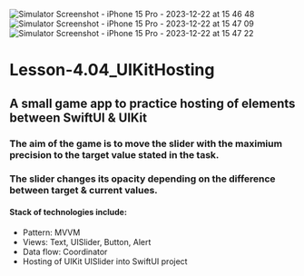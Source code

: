 ![Simulator Screenshot - iPhone 15 Pro - 2023-12-22 at 15 46 48](https://github.com/yur4kur/Lesson-4.04_UIKitHosting/assets/105720427/90b77550-57cc-4b76-a90f-ebdcfc9b2137)
![Simulator Screenshot - iPhone 15 Pro - 2023-12-22 at 15 47 09](https://github.com/yur4kur/Lesson-4.04_UIKitHosting/assets/105720427/e9235f17-d291-4aee-aa1c-75f62eb182f4)
![Simulator Screenshot - iPhone 15 Pro - 2023-12-22 at 15 47 22](https://github.com/yur4kur/Lesson-4.04_UIKitHosting/assets/105720427/b4ff7f21-832c-423b-a922-991f19902106)

# Lesson-4.04_UIKitHosting
## A small game app to practice hosting of elements between SwiftUI & UIKit
### The aim of the game is to move the slider with the maximium precision to the target value stated in the task. 
### The slider changes its opacity depending on the difference between target & current values.

#### Stack of technologies include:
- Pattern: MVVM
- Views: Text, UISlider, Button, Alert
- Data flow: Coordinator
- Hosting of UIKit UISlider into SwiftUI project

